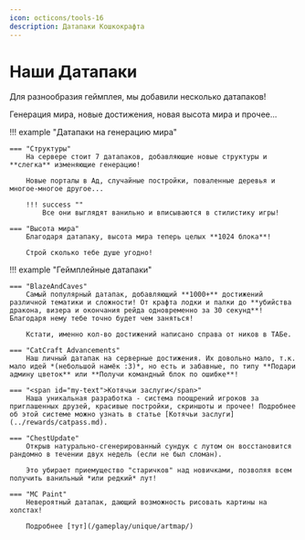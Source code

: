 ```yaml
---
icon: octicons/tools-16
description: Датапаки Кошкокрафта
---
```


# Наши Датапаки

Для разнообразия геймплея, мы добавили несколько датапаков!

Генерация мира, новые достижения, новая высота мира и прочее...

!!! example "Датапаки на генерацию мира"

    === "Структуры"
        На сервере стоит 7 датапаков, добавляющие новые структуры и **слегка** изменяющие генерацию!

        Новые порталы в Ад, случайные постройки, поваленные деревья и многое-многое другое...

        !!! success ""
            Все они выглядят ванильно и вписываются в стилистику игры!
    
    === "Высота мира"
        Благодаря датапаку, высота мира теперь целых **1024 блока**!

        Строй сколько тебе душе угодно!

!!! example "Геймплейные датапаки"
    
    === "BlazeAndCaves"
        Самый популярный датапак, добавляющий **1000+** достижений различной тематики и сложности! От крафта лодки и палки до **убийства дракона, визера и окончания рейда одновременно за 30 секунд**! Благодаря нему тебе точно будет чем заняться!

        Кстати, именно кол-во достижений написано справа от ников в ТАБе.

    === "CatCraft Advancements"
        Наш личный датапак на серверные достижения. Их довольно мало, т.к. мало идей *(небольшой намёк :3)*, но есть и забавные, по типу **Подари админу цветок** или **Получи командный блок по ошибке**!

    === "<span id="my-text">Котячьи заслуги</span>"
        Наша уникальная разработка - система поощрений игроков за приглашенных друзей, красивые постройки, скриншоты и прочее! Подробнее об этой системе можно узнать в статье [Котячьи заслуги](../rewards/catpass.md).

    === "ChestUpdate"
        Открыв натурально-сгенерированный сундук с лутом он восстановится рандомно в течении двух недель (если не был сломан).

        Это убирает приемущество "старичков" над новичками, позволяя всем получить ванильный *или редкий* лут!

    === "MC Paint"
        Невероятный датапак, дающий возможность рисовать картины на холстах!

        Подробнее [тут](/gameplay/unique/artmap/)
